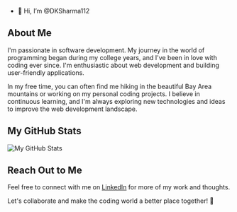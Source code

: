 - 👋 Hi, I’m @DKSharma112

## About Me

I'm passionate in software development. My journey in the world of programming began during my college years, and I've been in love with coding ever since. I'm enthusiastic about web development and building user-friendly applications.

In my free time, you can often find me hiking in the beautiful Bay Area mountains or working on my personal coding projects. I believe in continuous learning, and I'm always exploring new technologies and ideas to improve the web development landscape.

## My GitHub Stats 

![My GitHub Stats](https://github.com/DKSharma112/DKSharma112)

## Reach Out to Me

Feel free to connect with me on [LinkedIn](https://www.linkedin.com/in/dhananjay-kumar-sharma-621a85235) for more of my work and thoughts.

Let's collaborate and make the coding world a better place together! 🚀

